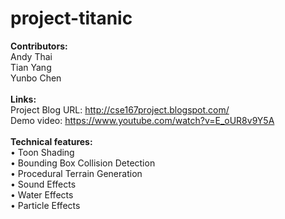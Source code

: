 # project-titanic
<b>Contributors:</b><br>
Andy Thai<br>
Tian Yang<br>
Yunbo Chen<br>
<br>
<b>Links:</b><br>
Project Blog URL: http://cse167project.blogspot.com/<br>
Demo video: https://www.youtube.com/watch?v=E_oUR8v9Y5A<br>
<br>
<b>Technical features:</b><br>
• Toon Shading<br>
• Bounding Box Collision Detection<br>
• Procedural Terrain Generation<br>
• Sound Effects<br>
• Water Effects<br>
• Particle Effects<br>

